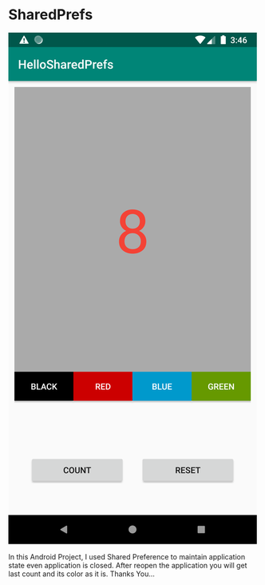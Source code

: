 # SharedPrefs

![alt text](https://github.com/sumit-pc/SharedPrefs/blob/master/Screenshot_1571393816.png)

In this Android Project, I used Shared Preference to maintain application state even application is closed.
After reopen the application you will get last count and its color as it is.
Thanks You...
